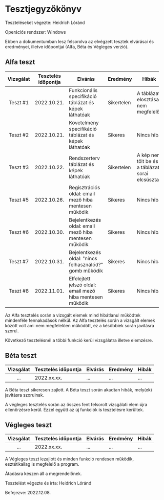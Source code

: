# Tesztjegyzőkönyv

Teszteléseket végezte: Heidrich Lóránd

Operációs rendszer: Windows

Ebben a dokumentumban lesz felsorolva az elvégzett tesztek elvárásai és eredményei, illetve időpontjai (Alfa, Béta és Végleges verzió).

## Alfa teszt

| Vizsgálat | Tesztelés időpontja | Elvárás | Eredmény | Hibák |
| :---: | --- | --- | --- | --- |
| Teszt #1 | 2022.10.21. | Funkcionális specifikáció táblázat és képek láthatóak | Sikertelen | A táblázat elosztása nem megfelelő |
| Teszt #2 | 2022.10.21. | Követelmény specifikáció táblázat és képek láthatóak | Sikeres | Nincs hiba |
| Teszt #3 | 2022.10.22. | Rendszerterv táblázat és képek láthatóak | Sikertelen | A kép nem tölt be és a táblázat sorai elcsúsztak |
| Teszt #5 | 2022.10.26. | Regisztrációs oldal: email mező hiba mentesen működik | Sikeres | Nincs hiba |
| Teszt #6 | 2022.10.30. | Bejelentkezés oldal: email mező hiba mentesen működik | Sikeres | Nincs hiba |
| Teszt #7 | 2022.10.31. | Bejelentkezés oldal: "nincs felhasználód?" gomb működik | Sikeres | Nincs hiba |
| Teszt #8 | 2022.11.01. | Elfelejtett jelszó oldal: email mező hiba mentesen működik | Sikeres | Nincs hiba |

Az Alfa tesztelés során a vizsgált elemek mind hibátlanul működtek mindenféle fennakadások nélkül.
Az Alfa tesztelés során a vizsgált elemek között volt ami nem megfelelően működött, ez a későbbiek során javításra szorul.

Következő tesztelésnél a többi funkció kerül vizsgálatra illetve elemzésre.
## Béta teszt

| Vizsgálat | Tesztelés időpontja | Elvárás | Eredmény | Hibák |
| :---: | --- | --- | --- | --- |
| ... | 2022.xx.xx. | ... | ... | ... |

A Béta teszt sikeresen zajlott.
A Béta teszt során akadtan hibák, mely(ek) javításra szorulnak.

A végleges tesztelés során az összes fent felsorolt vizsgálati elem újra ellenőrzésre kerül. Ezzel együtt az új funkciók is tesztelésre kerültek.

## Végleges teszt
| Vizsgálat | Tesztelés időpontja | Elvárás | Eredmény | Hibák |
| :---: | --- | --- | --- | --- |
| ... | 2022.xx.xx. | ... | ... | ... |

A Végleges teszt lezajlott és minden funkció rendesen működik, esztétikailag is megfelelő a program.

Átadásra készen áll a megrendelőnek.

Tesztelést végezte és írta: Heidrich Lóránd

Befejezve: 2022.12.08.
